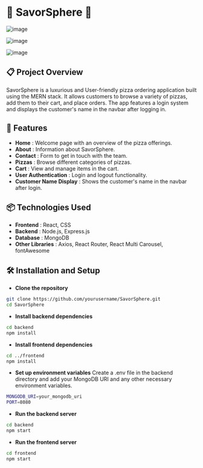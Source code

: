 # 🍕 SavorSphere 🍕

![image](https://github.com/user-attachments/assets/6f68f8bf-1755-4f6f-ba20-69526b98fbf5)

![image](https://github.com/user-attachments/assets/5e2849f4-a308-4db3-8d09-3ef7e0ecfbd2)

![image](https://github.com/user-attachments/assets/17a6389c-ecec-46ae-aa58-e89ead104d07)

## 📋 Project Overview
SavorSphere is a luxurious and User-friendly pizza ordering application built using the MERN stack. It allows customers to browse a variety of pizzas, add them to their cart, and place orders. The app features a login system and displays the customer's name in the navbar after logging in.

## 🌟 Features
- **Home** : Welcome page with an overview of the pizza offerings.
- **About** : Information about SavorSphere.
- **Contact** : Form to get in touch with the team.
- **Pizzas** : Browse different categories of pizzas.
- **Cart** : View and manage items in the cart.
- **User Authentication** : Login and logout functionality.
- **Customer Name Display** : Shows the customer's name in the navbar after login.

## 📦 Technologies Used
- **Frontend** : React, CSS
- **Backend** : Node.js, Express.js
- **Database** : MongoDB
- **Other Libraries** : Axios, React Router, React Multi Carousel, fontAwesome

## 🛠 Installation and Setup
- **Clone the repository** 
        
```bash
git clone https://github.com/yourusername/SavorSphere.git
cd SavorSphere
```

- **Install backend dependencies**

```bash
cd backend
npm install
```

- **Install frontend dependencies**

```bash
cd ../frontend
npm install
```

- **Set up environment variables**
Create a .env file in the backend directory and add your MongoDB URI and any other necessary environment variables.

```bash
MONGODB_URI=your_mongodb_uri
PORT=8080
```

- **Run the backend server**

```bash
cd backend
npm start
```

- **Run the frontend server**

```bash
cd frontend
npm start
```
